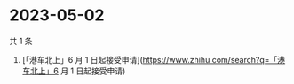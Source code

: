 # 2023-05-02

共 1 条

<!-- BEGIN -->
<!-- 最后更新时间 Tue May 02 2023 03:08:57 GMT+0800 (China Standard Time) -->

1. [「港车北上」6 月 1
   日起接受申请](https://www.zhihu.com/search?q=「港车北上」6 月 1 日起接受申请)

<!-- END -->
